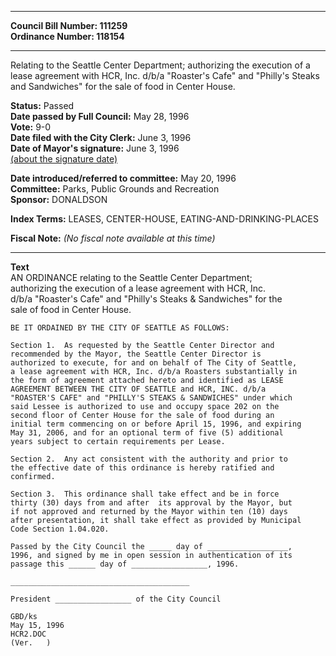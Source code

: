 * * * * *  
  
**Council Bill Number: [](#h0)[](#h2)111259**   
**Ordinance Number: 118154**  
  
* * * * *  
  
Relating to the Seattle Center Department; authorizing the execution of a lease agreement with HCR, Inc. d/b/a "Roaster's Cafe" and "Philly's Steaks and Sandwiches" for the sale of food in Center House.  
  
**Status:** Passed   
**Date passed by Full Council:** May 28, 1996   
**Vote:** 9-0   
**Date filed with the City Clerk:** June 3, 1996   
**Date of Mayor's signature:** June 3, 1996   
[(about the signature date)](/~public/approvaldate.htm)   
  
  
**Date introduced/referred to committee:** May 20, 1996   
**Committee:** Parks, Public Grounds and Recreation   
**Sponsor:** DONALDSON   
  
**Index Terms:** LEASES, CENTER-HOUSE, EATING-AND-DRINKING-PLACES  
  
**Fiscal Note:** *(No fiscal note available at this time)*  
  
* * * * *  
  
**Text**  
    AN ORDINANCE relating to the Seattle Center Department;  
    authorizing the execution of a lease agreement with HCR, Inc.  
    d/b/a "Roaster's Cafe" and "Philly's Steaks & Sandwiches" for the  
    sale of food in Center House.  
  
    BE IT ORDAINED BY THE CITY OF SEATTLE AS FOLLOWS:  
  
    Section 1.  As requested by the Seattle Center Director and  
    recommended by the Mayor, the Seattle Center Director is  
    authorized to execute, for and on behalf of The City of Seattle,  
    a lease agreement with HCR, Inc. d/b/a Roasters substantially in  
    the form of agreement attached hereto and identified as LEASE  
    AGREEMENT BETWEEN THE CITY OF SEATTLE and HCR, INC. d/b/a  
    "ROASTER'S CAFE" and "PHILLY'S STEAKS & SANDWICHES" under which  
    said Lessee is authorized to use and occupy space 202 on the  
    second floor of Center House for the sale of food during an  
    initial term commencing on or before April 15, 1996, and expiring  
    May 31, 2006, and for an optional term of five (5) additional  
    years subject to certain requirements per Lease.  
  
    Section 2.  Any act consistent with the authority and prior to  
    the effective date of this ordinance is hereby ratified and  
    confirmed.  
  
    Section 3.  This ordinance shall take effect and be in force  
    thirty (30) days from and after  its approval by the Mayor, but  
    if not approved and returned by the Mayor within ten (10) days  
    after presentation, it shall take effect as provided by Municipal  
    Code Section 1.04.020.  
  
    Passed by the City Council the _____ day of __________________,  
    1996, and signed by me in open session in authentication of its  
    passage this ______ day of _________________, 1996.  
  
    ________________________________________  
  
    President _________________ of the City Council  
  
    GBD/ks  
    May 15, 1996  
    HCR2.DOC  
    (Ver.   )  
